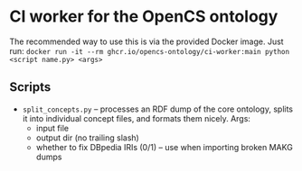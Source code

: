 # CI worker for the OpenCS ontology

The recommended way to use this is via the provided Docker image. Just run:
`docker run -it --rm ghcr.io/opencs-ontology/ci-worker:main python <script name.py> <args>`

## Scripts
- `split_concepts.py` – processes an RDF dump of the core ontology, splits it into individual concept files, and formats them nicely. Args:
  - input file
  - output dir (no trailing slash)
  - whether to fix DBpedia IRIs (0/1) – use when importing broken MAKG dumps
